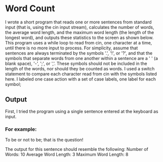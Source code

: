 # Word Count
I wrote a short program that reads one or more sentences from standard input (that is, using the cin input stream), calculates the number of words, the average word length, and the maximum word length (the length of the longest word), and outputs these statistics to the screen as shown below.  This program uses a while loop to read from cin, one character at a time, until there is no more input to process.  For simplicity, assume that sentences are always terminated by the symbols '.', '!', or '?', and that the symbols that separate words from one another within a sentence are a ' ' (a blank space), '-', ';', or ','.  These symbols should not be included in the length of the words, nor should they be counted as words.  I used a switch statement to compare each character read from cin with the symbols listed here. I labeled one case action with a set of case labels, one label for each symbol; 
## Output
First, I tried the program using a single sentence entered at the keyboard as input.  
### For example:

To be or not to be; that is the question!

The output for this sentence should resemble the following:
Number of Words: 10
Average Word Length: 3
Maximum Word Length: 8
